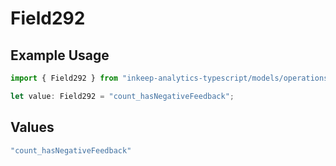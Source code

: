 # Field292

## Example Usage

```typescript
import { Field292 } from "inkeep-analytics-typescript/models/operations";

let value: Field292 = "count_hasNegativeFeedback";
```

## Values

```typescript
"count_hasNegativeFeedback"
```